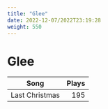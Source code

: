```yaml
---
title: "Glee"
date: 2022-12-07/2022T23:19:28
weight: 550
---
```


# Glee

 Song | Plays 
----- | -----:
Last Christmas | 195
